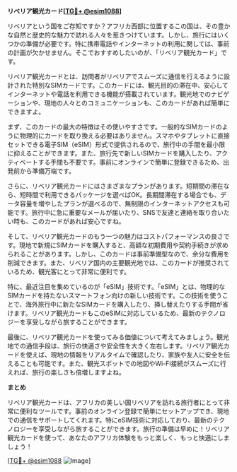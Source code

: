 **リベリア観光カード[[TG💪+ @esim1088](https://t.me/s/esim1088)]**

リベリアという国をご存知ですか？アフリカ西部に位置するこの国は、その豊かな自然と歴史的な魅力で訪れる人々を惹きつけています。しかし、旅行にはいくつかの準備が必要です。特に携帯電話やインターネットの利用に関しては、事前の計画が欠かせません。そこでおすすめしたいのが、「リベリア観光カード」です。

リベリア観光カードとは、訪問者がリベリアでスムーズに通信を行えるように設計された特別なSIMカードです。このカードには、観光目的の滞在中、安心してインターネットや電話を利用できる機能が搭載されています。観光地でのナビゲーションや、現地の人々とのコミュニケーションも、このカードがあれば簡単にできますよ。

まず、このカードの最大の特徴はその使いやすさです。一般的なSIMカードのように物理的にカードを取り換える必要はありません。スマホやタブレットに直接セットできる電子SIM（eSIM）形式で提供されるので、旅行中の手間を最小限に抑えることができます。また、旅行先で新しいSIMカードを購入したり、アクティベートする手間も不要です。事前にオンラインで簡単に登録できるため、出発前から準備万端です。

さらに、リベリア観光カードにはさまざまなプランがあります。短期間の滞在なら、短時間で利用できるパッケージを選べばOK。長期間滞在する場合でも、データ容量を増やしたプランが選べるので、無制限のインターネットアクセスも可能です。旅行中に急に重要なメールが届いたり、SNSで友達と連絡を取り合いたい時も、このカードがあれば安心ですね。

そして、リベリア観光カードのもう一つの魅力はコストパフォーマンスの良さです。現地で新規にSIMカードを購入すると、高額な初期費用や契約手続きが求められることがあります。しかし、このカードは事前準備型なので、余分な費用を削減できます。また、リベリア国内の主要観光地では、このカードが推奨されているため、観光客にとって非常に便利です。

特に、最近注目を集めているのが「eSIM」技術です。「eSIM」とは、物理的なSIMカードを持たないスマートフォン向けの新しい技術です。この技術を使うことで、海外旅行中に新たなSIMカードを購入したり、挿し替えたりする手間が省けます。リベリア観光カードもこのeSIMに対応しているため、最新のテクノロジーを享受しながら旅することができます。

最後に、リベリア観光カードを使ってみる価値について考えてみましょう。観光地での通信手段は、旅行の快適さや安全性を大きく左右します。リベリア観光カードを使えば、現地の情報をリアルタイムで確認したり、家族や友人に安全を伝えることも可能です。また、観光スポットでの地図やWi-Fi接続がスムーズに行えれば、旅行の楽しさも倍増しますよね。

**まとめ**

リベリア観光カードは、アフリカの美しい国リベリアを訪れる旅行者にとって非常に便利なツールです。事前のオンライン登録で簡単にセットアップでき、現地での通信をサポートしてくれます。特にeSIM技術に対応しており、最新のテクノロジーを享受しながら旅することができます。旅行の準備は早めに！リベリア観光カードを使って、あなたのアフリカ体験をもっと楽しく、もっと快適にしましょう！

[[TG💪+ @esim1088](https://t.me/s/esim1088) ![Image](https://i.postimg.cc/Y0z9fWf4/image.png)]